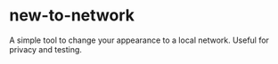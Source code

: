 # new-to-network
A simple tool to change your appearance to a local network. Useful for privacy and testing.

